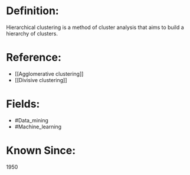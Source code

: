 

# Definition:
Hierarchical clustering is a method of cluster analysis that aims to build a hierarchy of clusters.

# Reference:
- [[Agglomerative clustering]]
- [[Divisive clustering]]

# Fields: 
- #Data_mining
- #Machine_learning

# Known Since:
1950

